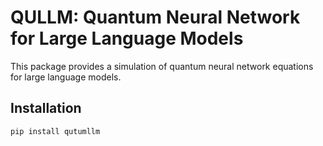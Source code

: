 # QULLM: Quantum Neural Network for Large Language Models

This package provides a simulation of quantum neural network equations for large language models.

## Installation

```bash
pip install qutumllm